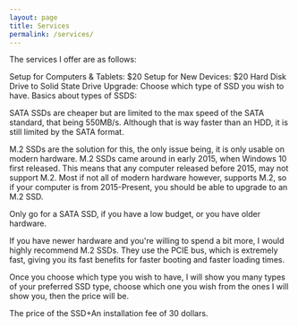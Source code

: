 ```yaml
---
layout: page
title: Services
permalink: /services/
---
```


The services I offer are as follows:

Setup for Computers & Tablets: $20
Setup for New Devices: $20
Hard Disk Drive to Solid State Drive Upgrade: Choose which type of SSD you wish to have.
Basics about types of SSDS:

SATA SSDs are cheaper but are limited to the max speed of the SATA standard, that being 550MB/s. Although that is way faster than
an HDD, it is still limited by the SATA format.

M.2 SSDs are the solution for this, the only issue being, it is only usable on modern hardware. M.2 SSDs came around in early 2015, when Windows 10 first
released. This means that any computer released before 2015, may not support M.2. Most if not all of modern hardware however, supports M.2, so if your computer is from 2015-Present, you should be able to upgrade to an M.2 SSD.

Only go for a SATA SSD, if you have a low budget, or you have older hardware.

If you have newer hardware and you're willing to spend a bit more, I would highly recommend M.2 SSDs. They use the PCIE bus, which is extremely fast, giving you its fast benefits for faster booting and faster loading times.

Once you choose which type you wish to have, I will show you many types of your preferred SSD type, choose which one you wish from the ones I will show you, then the price will be.

The price of the SSD+An installation fee of 30 dollars.